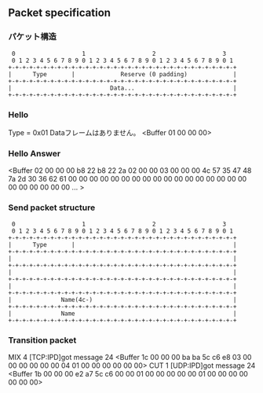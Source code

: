 Packet specification
--------

### パケット構造
```
 0                   1                   2                   3
 0 1 2 3 4 5 6 7 8 9 0 1 2 3 4 5 6 7 8 9 0 1 2 3 4 5 6 7 8 9 0 1
+-+-+-+-+-+-+-+-+-+-+-+-+-+-+-+-+-+-+-+-+-+-+-+-+-+-+-+-+-+-+-+-+
|      Type       |             Reserve (0 padding)             |
+-+-+-+-+-+-+-+-+-+-+-+-+-+-+-+-+-+-+-+-+-+-+-+-+-+-+-+-+-+-+-+-+
|                            Data...                            |
+-+-+-+-+-+-+-+-+-+-+-+-+-+-+-+-+-+-+-+-+-+-+-+-+-+-+-+-+-+-+-+-+
```


### Hello
Type = 0x01
Dataフレームはありません。
<Buffer 01 00 00 00>

### Hello Answer
 <Buffer 02 00 00 00 b8 22 b8 22 2a 02 00 00 03 00 00 00 4c 57 35 47 48 7a 2d 30 36 62 61 00 00 00 00 00 00 00 00 00 00 00 00 00 00 00 00 00 00 00 00 00 00 00 ... >

### Send packet structure
```
 0                   1                   2                   3
 0 1 2 3 4 5 6 7 8 9 0 1 2 3 4 5 6 7 8 9 0 1 2 3 4 5 6 7 8 9 0 1
+-+-+-+-+-+-+-+-+-+-+-+-+-+-+-+-+-+-+-+-+-+-+-+-+-+-+-+-+-+-+-+-+
|      Type       |                                             |
+-+-+-+-+-+-+-+-+-+-+-+-+-+-+-+-+-+-+-+-+-+-+-+-+-+-+-+-+-+-+-+-+
|                                                               |
+-+-+-+-+-+-+-+-+-+-+-+-+-+-+-+-+-+-+-+-+-+-+-+-+-+-+-+-+-+-+-+-+
|                                                               |
+-+-+-+-+-+-+-+-+-+-+-+-+-+-+-+-+-+-+-+-+-+-+-+-+-+-+-+-+-+-+-+-+
|                                                               |
+-+-+-+-+-+-+-+-+-+-+-+-+-+-+-+-+-+-+-+-+-+-+-+-+-+-+-+-+-+-+-+-+
|              Name(4c-)                                        |
+-+-+-+-+-+-+-+-+-+-+-+-+-+-+-+-+-+-+-+-+-+-+-+-+-+-+-+-+-+-+-+-+
|              Name                                             |
+-+-+-+-+-+-+-+-+-+-+-+-+-+-+-+-+-+-+-+-+-+-+-+-+-+-+-+-+-+-+-+-+

```

### Transition packet
MIX 4
[TCP:IPD]got message 24 <Buffer 1c 00 00 00 ba ba 5c c6 e8 03 00 00 00 00 00 00 04 01 00 00 00 00 00 00>
CUT 1
[UDP:IPD]got message 24 <Buffer 1b 00 00 00 e2 a7 5c c6 00 00 01 00 00 00 00 00 01 00 00 00 00 00 00 00>

